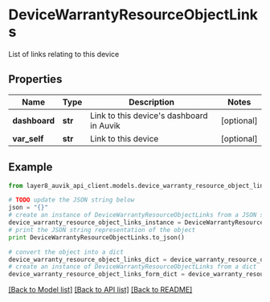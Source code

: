 # DeviceWarrantyResourceObjectLinks

List of links relating to this device

## Properties
Name | Type | Description | Notes
------------ | ------------- | ------------- | -------------
**dashboard** | **str** | Link to this device&#39;s dashboard in Auvik | [optional] 
**var_self** | **str** | Link to this device | [optional] 

## Example

```python
from layer8_auvik_api_client.models.device_warranty_resource_object_links import DeviceWarrantyResourceObjectLinks

# TODO update the JSON string below
json = "{}"
# create an instance of DeviceWarrantyResourceObjectLinks from a JSON string
device_warranty_resource_object_links_instance = DeviceWarrantyResourceObjectLinks.from_json(json)
# print the JSON string representation of the object
print DeviceWarrantyResourceObjectLinks.to_json()

# convert the object into a dict
device_warranty_resource_object_links_dict = device_warranty_resource_object_links_instance.to_dict()
# create an instance of DeviceWarrantyResourceObjectLinks from a dict
device_warranty_resource_object_links_form_dict = device_warranty_resource_object_links.from_dict(device_warranty_resource_object_links_dict)
```
[[Back to Model list]](../README.md#documentation-for-models) [[Back to API list]](../README.md#documentation-for-api-endpoints) [[Back to README]](../README.md)


